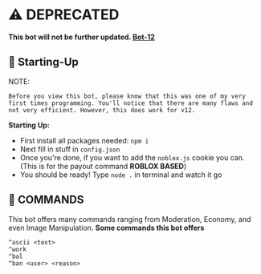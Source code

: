 
# ⚠️ DEPRECATED
**This bot will not be further updated. [Bot-12](https://github.com/Koolwiza/Bot-12/tree/main)**


## 📝 Starting-Up
NOTE:
```
Before you view this bot, please know that this was one of my very first times programming. You'll notice that there are many flaws and not very efficient. However, this does work for v12. 
```
**Starting Up:**
- First install all packages needed: `npm i`
- Next fill in stuff in `config.json`
- Once you're done, if you want to add the `noblox.js` cookie you can. (This is for the payout command **ROBLOX BASED**)
- You should be ready! Type `node .` in terminal and watch it go

## 💨 COMMANDS
This bot offers many commands ranging from Moderation, Economy, and even Image Manipulation.
**Some commands this bot offers**
```
^ascii <text>
^work
^bal
^ban <user> <reason>
```
